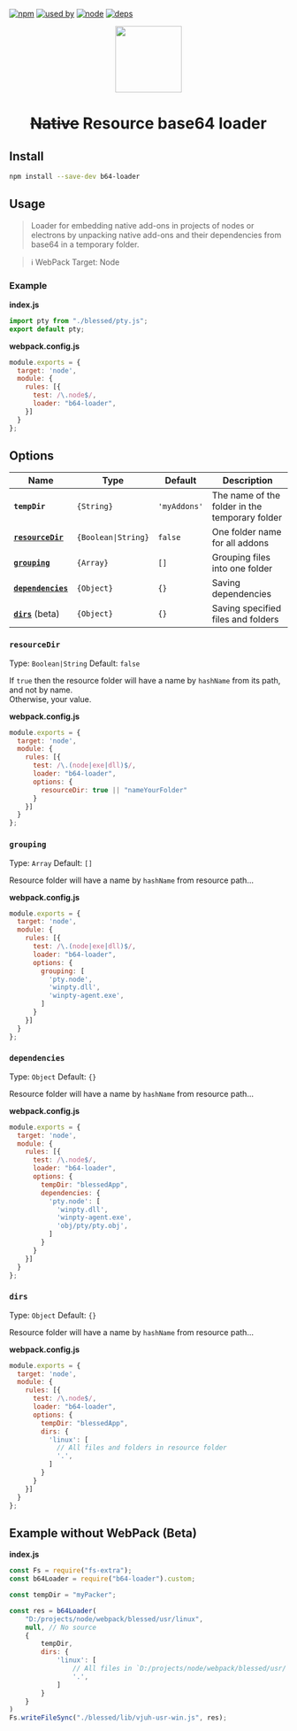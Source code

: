 [![npm][npm]][npm-url]
[![used by][used-by]][npm-url]
[![node][node]][node-url]
[![deps][deps]][deps-url]

<div align="center">
  <a href="https://github.com/webpack/webpack">
    <img width="120" height="120"
      src="https://webpack.js.org/assets/icon-square-big.svg">
  </a>
  <h1><s>Native</s> Resource base64 loader</h1>
</div>


## Install

```bash
npm install --save-dev b64-loader
```

## Usage

> Loader for embedding native add-ons in projects of nodes or electrons by unpacking native add-ons and their dependencies from base64 in a temporary folder.

> :information_source: WebPack Target: Node



### Example

**index.js**
```js
import pty from "./blessed/pty.js";
export default pty;
```

**webpack.config.js**
```js
module.exports = {
  target: 'node',
  module: {
    rules: [{
      test: /\.node$/,
      loader: "b64-loader",
    }]
  }
};
```


## Options

|               Name                          |     Type                |     Default       | Description                                       |
| ------------------------------------------- | ----------------------- | ---------------- | -------------------------------------------------- |
|   **`tempDir`**                             |   `{String}`            |   `'myAddons'`    | The name of the folder in the temporary folder
|   **[`resourceDir`](#resourceDir)**         |   `{Boolean\|String}`   |   `false`         | One folder name for all addons
|   **[`grouping`](#grouping)**               |   `{Array}`             |   `[]`            | Grouping files into one folder
|   **[`dependencies`](#dependencies)**       |   `{Object}`            |   `{}`            | Saving dependencies
|   **[`dirs`](#dirs)** (beta)                |   `{Object}`            |   `{}`            | Saving specified files and folders


### `resourceDir`

Type: `Boolean|String`
Default: `false`

If `true` then the resource folder will have a name by `hashName` from its path, and not by name.<br>
Otherwise, your value.

**webpack.config.js**
```js
module.exports = {
  target: 'node',
  module: {
    rules: [{
      test: /\.(node|exe|dll)$/,
      loader: "b64-loader",
      options: {
        resourceDir: true || "nameYourFolder"
      }
    }]
  }
};
```


### `grouping`

Type: `Array`
Default: `[]`

Resource folder will have a name by `hashName` from resource path...

**webpack.config.js**
```js
module.exports = {
  target: 'node',
  module: {
    rules: [{
      test: /\.(node|exe|dll)$/,
      loader: "b64-loader",
      options: {
        grouping: [
          'pty.node',
          'winpty.dll',
          'winpty-agent.exe',
        ]
      }
    }]
  }
};
```


### `dependencies`

Type: `Object`
Default: `{}`

Resource folder will have a name by `hashName` from resource path...

**webpack.config.js**
```js
module.exports = {
  target: 'node',
  module: {
    rules: [{
      test: /\.node$/,
      loader: "b64-loader",
      options: {
        tempDir: "blessedApp",
        dependencies: {
          'pty.node': [
            'winpty.dll',
            'winpty-agent.exe',
            'obj/pty/pty.obj',
          ]
        }
      }
    }]
  }
};
```

### `dirs`

Type: `Object`
Default: `{}`

Resource folder will have a name by `hashName` from resource path...

**webpack.config.js**
```js
module.exports = {
  target: 'node',
  module: {
    rules: [{
      test: /\.node$/,
      loader: "b64-loader",
      options: {
        tempDir: "blessedApp",
        dirs: {
          'linux': [
            // All files and folders in resource folder
            '.',
          ]
        }
      }
    }]
  }
};
```

## Example without WebPack (Beta)

**index.js**
```js
const Fs = require("fs-extra");
const b64Loader = require("b64-loader").custom;

const tempDir = "myPacker";

const res = b64Loader(
	"D:/projects/node/webpack/blessed/usr/linux",
	null, // No source
	{
		tempDir,
		dirs: {
			'linux': [
				// All files in `D:/projects/node/webpack/blessed/usr/`
				'.',
			]
		}
	}
)
Fs.writeFileSync("./blessed/lib/vjuh-usr-win.js", res);
```

[npm]: https://img.shields.io/npm/v/b64-loader.svg?style=flat-square
[used-by]: https://img.shields.io/npm/dt/b64-loader?label=used%20by&style=flat-square
[npm-url]: https://npmjs.com/package/b64-loader

[node]: https://img.shields.io/node/v/b64-loader.svg?style=flat-square
[node-url]: https://nodejs.org

[deps]: https://david-dm.org/xTCry/b64-webpack-laoder.svg?style=flat-square
[deps-url]: https://david-dm.org/xTCry/b64-webpack-laoder